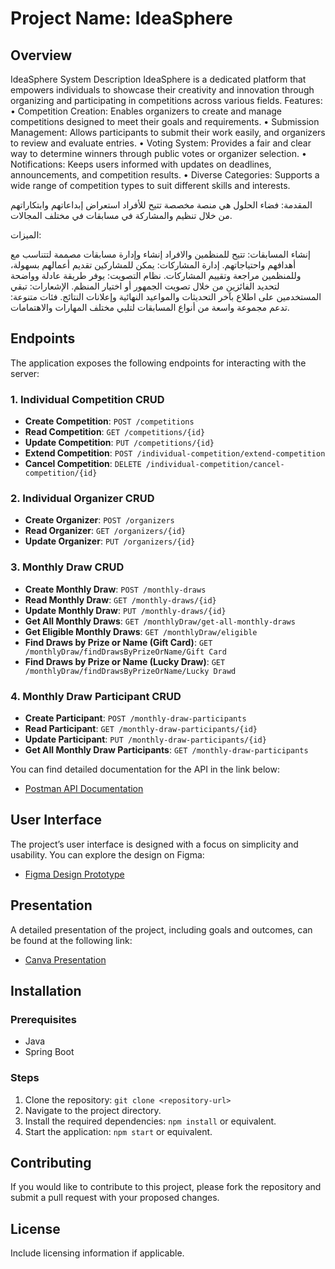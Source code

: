 

# Project Name: IdeaSphere

## Overview
IdeaSphere System Description
IdeaSphere is a dedicated platform that empowers individuals to showcase their creativity and innovation through organizing and participating in competitions across various fields.
Features:
•    Competition Creation: Enables organizers to create and manage competitions designed to meet their goals and requirements.
•    Submission Management: Allows participants to submit their work easily, and organizers to review and evaluate entries.
•    Voting System: Provides a fair and clear way to determine winners through public votes or organizer selection.
•    Notifications: Keeps users informed with updates on deadlines, announcements, and competition results.
•    Diverse Categories: Supports a wide range of competition types to suit different skills and interests.


المقدمة:
فضاء الحلول هي منصة مخصصة تتيح للأفراد استعراض إبداعاتهم وابتكاراتهم من خلال تنظيم والمشاركة في مسابقات في مختلف المجالات.

الميزات:

إنشاء المسابقات: تتيح للمنظمين والافراد إنشاء وإدارة مسابقات مصممة لتتناسب مع أهدافهم واحتياجاتهم.
إدارة المشاركات: يمكن للمشاركين تقديم أعمالهم بسهولة، وللمنظمين مراجعة وتقييم المشاركات.
نظام التصويت: يوفر طريقة عادلة وواضحة لتحديد الفائزين من خلال تصويت الجمهور أو اختيار المنظم.
الإشعارات: تبقي المستخدمين على اطلاع بآخر التحديثات والمواعيد النهائية وإعلانات النتائج.
فئات متنوعة: تدعم مجموعة واسعة من أنواع المسابقات لتلبي مختلف المهارات والاهتمامات.
## Endpoints

The application exposes the following endpoints for interacting with the server:

### 1. **Individual Competition CRUD**
- **Create Competition**: `POST /competitions`
- **Read Competition**: `GET /competitions/{id}`
- **Update Competition**: `PUT /competitions/{id}`
- **Extend Competition**: `POST /individual-competition/extend-competition`
- **Cancel Competition**: `DELETE /individual-competition/cancel-competition/{id}`

### 2. **Individual Organizer CRUD**
- **Create Organizer**: `POST /organizers`
- **Read Organizer**: `GET /organizers/{id}`
- **Update Organizer**: `PUT /organizers/{id}`

### 3. **Monthly Draw CRUD**
- **Create Monthly Draw**: `POST /monthly-draws`
- **Read Monthly Draw**: `GET /monthly-draws/{id}`
- **Update Monthly Draw**: `PUT /monthly-draws/{id}`
- **Get All Monthly Draws**: `GET /monthlyDraw/get-all-monthly-draws`
- **Get Eligible Monthly Draws**: `GET /monthlyDraw/eligible`
- **Find Draws by Prize or Name (Gift Card)**: `GET /monthlyDraw/findDrawsByPrizeOrName/Gift Card`
- **Find Draws by Prize or Name (Lucky Draw)**: `GET /monthlyDraw/findDrawsByPrizeOrName/Lucky Drawd`

### 4. **Monthly Draw Participant CRUD**
- **Create Participant**: `POST /monthly-draw-participants`
- **Read Participant**: `GET /monthly-draw-participants/{id}`
- **Update Participant**: `PUT /monthly-draw-participants/{id}`
- **Get All Monthly Draw Participants**: `GET /monthly-draw-participants`

You can find detailed documentation for the API in the link below:

- [Postman API Documentation](https://documenter.getpostman.com/view/39709949/2sAYJAcwWX)

## User Interface
The project’s user interface is designed with a focus on simplicity and usability. You can explore the design on Figma:

- [Figma Design Prototype](https://www.figma.com/proto/oUBCUch383eDZlzbEHI1jv/IdeaSphere?node-id=61-497&p=f&t=1zzA4JYAwr813AdI-1&scaling=contain&content-scaling=fixed&page-id=0%3A1)

## Presentation
A detailed presentation of the project, including goals and outcomes, can be found at the following link:

- [Canva Presentation](https://www.canva.com/design/DAGbau1CiMA/fg470odHkUVnt0vgD1Unmg/edit?utm_content=DAGbau1CiMA&utm_campaign=designshare&utm_medium=link2&utm_source=sharebutton)

## Installation
### Prerequisites
- Java
- Spring Boot

### Steps
1. Clone the repository: `git clone <repository-url>`
2. Navigate to the project directory.
3. Install the required dependencies: `npm install` or equivalent.
4. Start the application: `npm start` or equivalent.

## Contributing
If you would like to contribute to this project, please fork the repository and submit a pull request with your proposed changes.

## License
Include licensing information if applicable.

